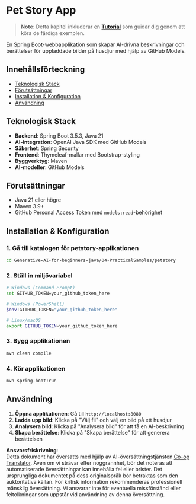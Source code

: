 <!--
CO_OP_TRANSLATOR_METADATA:
{
  "original_hash": "69dffd84127360d3f9446b89de471abe",
  "translation_date": "2025-07-21T20:06:13+00:00",
  "source_file": "04-PracticalSamples/petstory/README.md",
  "language_code": "sv"
}
-->
# Pet Story App

>**Note**: Detta kapitel inkluderar en [**Tutorial**](./TUTORIAL.md) som guidar dig genom att köra de färdiga exemplen.

En Spring Boot-webbapplikation som skapar AI-drivna beskrivningar och berättelser för uppladdade bilder på husdjur med hjälp av GitHub Models.

## Innehållsförteckning

- [Teknologisk Stack](../../../../04-PracticalSamples/petstory)
- [Förutsättningar](../../../../04-PracticalSamples/petstory)
- [Installation & Konfiguration](../../../../04-PracticalSamples/petstory)
- [Användning](../../../../04-PracticalSamples/petstory)

## Teknologisk Stack

- **Backend**: Spring Boot 3.5.3, Java 21
- **AI-integration**: OpenAI Java SDK med GitHub Models
- **Säkerhet**: Spring Security
- **Frontend**: Thymeleaf-mallar med Bootstrap-styling
- **Byggverktyg**: Maven
- **AI-modeller**: GitHub Models

## Förutsättningar

- Java 21 eller högre
- Maven 3.9+
- GitHub Personal Access Token med `models:read`-behörighet

## Installation & Konfiguration

### 1. Gå till katalogen för petstory-applikationen
```bash
cd Generative-AI-for-beginners-java/04-PracticalSamples/petstory
```

### 2. Ställ in miljövariabel
   ```bash
   # Windows (Command Prompt)
   set GITHUB_TOKEN=your_github_token_here
   
   # Windows (PowerShell)
   $env:GITHUB_TOKEN="your_github_token_here"
   
   # Linux/macOS
   export GITHUB_TOKEN=your_github_token_here
   ```

### 3. Bygg applikationen
```bash
mvn clean compile
```

### 4. Kör applikationen
```bash
mvn spring-boot:run
```

## Användning

1. **Öppna applikationen**: Gå till `http://localhost:8080`
2. **Ladda upp bild**: Klicka på "Välj fil" och välj en bild på ett husdjur
3. **Analysera bild**: Klicka på "Analysera bild" för att få en AI-beskrivning
4. **Skapa berättelse**: Klicka på "Skapa berättelse" för att generera berättelsen

**Ansvarsfriskrivning**:  
Detta dokument har översatts med hjälp av AI-översättningstjänsten [Co-op Translator](https://github.com/Azure/co-op-translator). Även om vi strävar efter noggrannhet, bör det noteras att automatiserade översättningar kan innehålla fel eller brister. Det ursprungliga dokumentet på dess originalspråk bör betraktas som den auktoritativa källan. För kritisk information rekommenderas professionell mänsklig översättning. Vi ansvarar inte för eventuella missförstånd eller feltolkningar som uppstår vid användning av denna översättning.